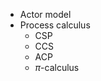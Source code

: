 - <span class="text-red-500 font-bold">Actor model</span>
- Process calculus
    - <span class="text-red-500 font-bold">CSP</span>
    - CCS
    - ACP
    - $\pi$-calculus

<style>
    font-size: 30px;
</style>
